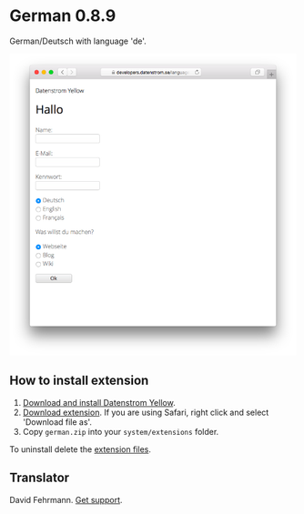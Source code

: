 German 0.8.9
============
German/Deutsch with language 'de'.

<p align="center"><img src="german-screenshot.png?raw=true" alt="Screenshot"></p>

## How to install extension

1. [Download and install Datenstrom Yellow](https://github.com/datenstrom/yellow/).
2. [Download extension](https://github.com/datenstrom/yellow-extensions/raw/master/zip/german.zip). If you are using Safari, right click and select 'Download file as'.
3. Copy `german.zip` into your `system/extensions` folder.

To uninstall delete the [extension files](extension.ini).

## Translator

David Fehrmann. [Get support](https://developers.datenstrom.se/help/support).
